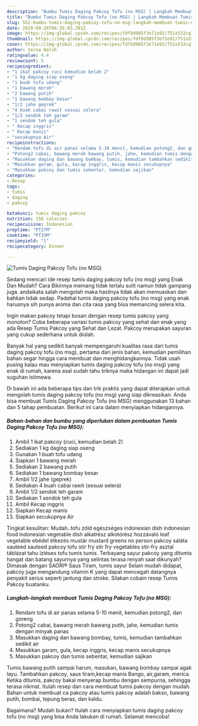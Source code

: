 ```yaml
---
description: "Bumbu Tumis Daging Pakcoy Tofu (no MSG) | Langkah Membuat Tumis Daging Pakcoy Tofu (no MSG) Yang Bikin Ngiler"
title: "Bumbu Tumis Daging Pakcoy Tofu (no MSG) | Langkah Membuat Tumis Daging Pakcoy Tofu (no MSG) Yang Bikin Ngiler"
slug: 552-bumbu-tumis-daging-pakcoy-tofu-no-msg-langkah-membuat-tumis-daging-pakcoy-tofu-no-msg-yang-bikin-ngiler
date: 2020-09-26T06:35:03.391Z
image: https://img-global.cpcdn.com/recipes/fdf8d985f3e71e92/751x532cq70/tumis-daging-pakcoy-tofu-no-msg-foto-resep-utama.jpg
thumbnail: https://img-global.cpcdn.com/recipes/fdf8d985f3e71e92/751x532cq70/tumis-daging-pakcoy-tofu-no-msg-foto-resep-utama.jpg
cover: https://img-global.cpcdn.com/recipes/fdf8d985f3e71e92/751x532cq70/tumis-daging-pakcoy-tofu-no-msg-foto-resep-utama.jpg
author: Verna Walsh
ratingvalue: 4.4
reviewcount: 5
recipeingredient:
- "1 ikat pakcoy cuci kemudian belah 2"
- "1 kg daging siap oseng"
- "1 buah tofu udang"
- "1 bawang merah"
- "2 bawang putih"
- "1 bawang bombay besar"
- "1/2 jahe geprek"
- "4 buah cabai rawit sesuai selera"
- "1/2 sendok teh garam"
- "1 sendok teh gula"
- " Kecap inggris"
- " Kecap manis"
- "secukupnya Air"
recipeinstructions:
- "Rendam tofu di air panas selama 5-10 menit, kemudian potong2, dan goreng"
- "Potong2 cabai, bawang merah bawang putih, jahe, kemudian tumis dengan minyak panas"
- "Masukkan daging dan bawang bombay, tumis, kemudian tambahkan sedikit air"
- "Masukkan garam, gula, kecap inggris, kecap manis secukupnya"
- "Masukkan pakcoy dan tumis sebentar, kemudian sajikan"
categories:
- Resep
tags:
- tumis
- daging
- pakcoy

katakunci: tumis daging pakcoy 
nutrition: 158 calories
recipecuisine: Indonesian
preptime: "PT27M"
cooktime: "PT33M"
recipeyield: "1"
recipecategory: Dinner

---
```



![Tumis Daging Pakcoy Tofu (no MSG)](https://img-global.cpcdn.com/recipes/fdf8d985f3e71e92/751x532cq70/tumis-daging-pakcoy-tofu-no-msg-foto-resep-utama.jpg)

Sedang mencari ide resep tumis daging pakcoy tofu (no msg) yang Enak Dan Mudah? Cara Bikinnya memang tidak terlalu sulit namun tidak gampang juga. andaikata salah mengolah maka hasilnya tidak akan memuaskan dan bahkan tidak sedap. Padahal tumis daging pakcoy tofu (no msg) yang enak harusnya sih punya aroma dan cita rasa yang bisa memancing selera kita.

Ingin makan pakcoy tetapi bosan dengan resep tumis pakcoy yang monoton? Coba beberapa variasi tumis pakcoy yang sehat dan enak yang ada Resep Tumis Pakcoy yang Sehat dan Lezat. Pakcoy merupakan sayuran yang cukup sederhana untuk diolah.

Banyak hal yang sedikit banyak mempengaruhi kualitas rasa dari tumis daging pakcoy tofu (no msg), pertama dari jenis bahan, kemudian pemilihan bahan segar hingga cara membuat dan menghidangkannya. Tidak usah pusing kalau mau menyiapkan tumis daging pakcoy tofu (no msg) yang enak di rumah, karena asal sudah tahu triknya maka hidangan ini dapat jadi suguhan istimewa.


Di bawah ini ada beberapa tips dan trik praktis yang dapat diterapkan untuk mengolah tumis daging pakcoy tofu (no msg) yang siap dikreasikan. Anda bisa membuat Tumis Daging Pakcoy Tofu (no MSG) menggunakan 13 bahan dan 5 tahap pembuatan. Berikut ini cara dalam menyiapkan hidangannya.

<!--inarticleads1-->

##### Bahan-bahan dan bumbu yang diperlukan dalam pembuatan Tumis Daging Pakcoy Tofu (no MSG):

1. Ambil 1 ikat pakcoy (cuci, kemudian belah 2)
1. Sediakan 1 kg daging siap oseng
1. Gunakan 1 buah tofu udang
1. Siapkan 1 bawang merah
1. Sediakan 2 bawang putih
1. Sediakan 1 bawang bombay besar
1. Ambil 1/2 jahe (geprek)
1. Sediakan 4 buah cabai rawit (sesuai selera)
1. Ambil 1/2 sendok teh garam
1. Sediakan 1 sendok teh gula
1. Ambil  Kecap inggris
1. Siapkan  Kecap manis
1. Siapkan secukupnya Air


Tingkat kesulitan: Mudah..tofu zöld egészséges indonesian dish indonesian food indonesian vegetable dish alkatrész alkotórész hozzávaló leaf vegetable ebédel étkezés mustár mustard greens no person pakcoy saláta sauteed sauteed pakcoy tofu stir fry stir fry vegetables stir-fry asztal táblázat tahu ízléses tofu tumis tumis. Terbayang sayur pakcoy yang ditumis hangat dan batang sayurnya yang selintas terasa renyah saat dikunyah? Dimasak dengan SAORI® Saus Tiram, tumis sayur Selain mudah didapat, pakcoy juga mengandung vitamin K yang dapat mencegah datangnya penyakit serius seperti jantung dan stroke. Silakan cobain resep Tumis Pakcoy buatanku. 

<!--inarticleads2-->

##### Langkah-langkah membuat Tumis Daging Pakcoy Tofu (no MSG):

1. Rendam tofu di air panas selama 5-10 menit, kemudian potong2, dan goreng
1. Potong2 cabai, bawang merah bawang putih, jahe, kemudian tumis dengan minyak panas
1. Masukkan daging dan bawang bombay, tumis, kemudian tambahkan sedikit air
1. Masukkan garam, gula, kecap inggris, kecap manis secukupnya
1. Masukkan pakcoy dan tumis sebentar, kemudian sajikan


Tumis bawang putih sampai harum, masukan, bawang bombay sampai agak layu. Tambahkan pakcoy, saus tiram,kecap manis Bango, air,garam, merica. Ketika ditumis, pakcoy bakal menyerap bumbu dengan sempurna, sehingga terasa nikmat. Itulah resep dan cara membuat tumis pakcoy dengan mudah. Bahan untuk membuat ca pakcoy atau tumis pakcoy adalah bakso, bawang putih, bombai, tepung beras, dan kaldu. 

Bagaimana? Mudah bukan? Itulah cara menyiapkan tumis daging pakcoy tofu (no msg) yang bisa Anda lakukan di rumah. Selamat mencoba!
